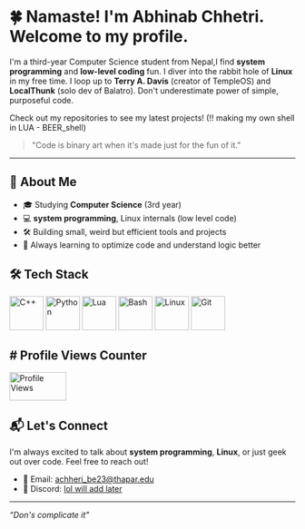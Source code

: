# 🍀 Namaste! I'm Abhinab Chhetri. Welcome to my profile.

I'm a third-year Computer Science student from Nepal,I find **system programming** and **low-level coding** fun. I diver into the rabbit hole of **Linux** in my free time. I loop up to **Terry A. Davis** (creator of TempleOS) and **LocalThunk** (solo dev of Balatro). Don't underestimate power of simple, purposeful code.

Check out my repositories to see my latest projects! (!! making my own shell in LUA - BEER_shell)

> "Code is binary art when it's made just for the fun of it."  
---

## 🚀 About Me
- 🎓 Studying **Computer Science** (3rd year)
- 💻 **system programming**, Linux internals (low level code)
- 🛠️ Building small, weird but efficient tools and projects 
- 🌱 Always learning to optimize code and understand logic better


## 🛠️ Tech Stack
<img src="https://cdn.jsdelivr.net/gh/devicons/devicon/icons/cplusplus/cplusplus-original.svg" alt="C++" height="60"/> <img src="https://cdn.jsdelivr.net/gh/devicons/devicon/icons/python/python-original.svg" alt="Python" height="60"/> <img src="https://cdn.jsdelivr.net/gh/devicons/devicon/icons/lua/lua-original.svg" alt="Lua" height="60"/> <img src="https://www.vectorlogo.zone/logos/gnu_bash/gnu_bash-icon.svg" alt="Bash" height="60"/>
<img src="https://cdn.jsdelivr.net/gh/devicons/devicon/icons/linux/linux-original.svg" alt="Linux" height="60"/> <img src="https://cdn.jsdelivr.net/gh/devicons/devicon/icons/git/git-original.svg" alt="Git" height="60"/>


## # Profile Views Counter
<img src="https://komarev.com/ghpvc/?username=ABHINAB-CHHETRI&style=flat&color=brightgreen&label=Views" alt="Profile Views" width="100" height="50" />

## 📬 Let's Connect
I'm always excited to talk about **system programming**, **Linux**, or just geek out over code. Feel free to reach out!

- 📧 Email: [achheri_be23@thapar.edu](mailto:achheri_be23@thapar.edu)
- 💬 Discord: [lol will add later](#)

---
*“Don's complicate it"*

